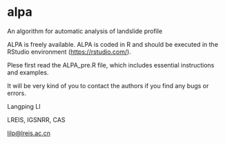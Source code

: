 
# alpa
An algorithm for automatic analysis of landslide profile

ALPA is freely available. ALPA is coded in R and should be executed in the RStudio environment (https://rstudio.com/).

Plese first read the ALPA_pre.R file, which includes essential instructions and examples.

It will be very kind of you to contact the authors if you find any bugs or errors.



Langping LI

LREIS, IGSNRR, CAS

lilp@lreis.ac.cn
